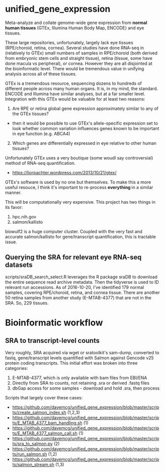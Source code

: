 # unified_gene_expression
Meta-analyze and collate genome-wide gene expression from <b>normal human tissues</b> (GTEx, Illumina Human Body Map, ENCODE) and eye tissues.

These large repositories, unfortunately, largely lack eye tissues (RPE/choroid, retina, cornea). Several studies have done RNA-seq in (relatively to GTEx) small numbers of samples in RPE/choroid (both derived from embryonic stem cells and straight tissue),  retina (tissue, some have done macula vs peripheral), or cornea. However they are all disjointed at the bioinformatic level. There would be tremendous value in unifying analysis across all of these tissues. 

GTEx is a tremendous resource, sequencing dozens to hundreds of different people across many human organs. It is, in my mind, the standard. ENCODE and Illumina have similar analyses, but at a far smaller level. Integration with this GTEx would be valuable for at least two reasons: 

1. Are RPE or retina global gene expression approximately similar to any of the GTEx tissues? 
- then it would be possible to use GTEx's allele-specific expression set to look whether common variation influences genes known to be important in eye function (e.g. ABCA4)
2. Which genes are differentially expressed in eye relative to other human tissues?

Unfortunately GTEx uses a very boutique (some woudl say controversial) method of RNA-seq quantification. 
- https://liorpachter.wordpress.com/2013/10/21/gtex/

GTEx's software is used by no one but themselves. To make this a more useful resouce, I think it's important to re-process <b> everything </b> in a similar manner. 

This will be computationally very expensive. This project has two things in its favor:
1. hpc.nih.gov
2. salmon/kallisto

biowulf2 is a huge computer cluster. Coupled with the very fast and accurate salmon/kallisto for gene/transcript quantification, this is tractable issue. 

## Querying the SRA for relevant eye RNA-seq datasets
scripts/sraDB_search_select.R leverages the R package sraDB to download the entire sequence read archive metadata. Then the tidyverse is used to ID relevant run accessions. As of 2016-10-20, I've identified 179 normal samples, covering RPE/choroid, retina, and cornea tissue. There are another 50 retina samples from another study (E-MTAB-4377) that are not in the SRA. So, 229 tissues. 

# Bioinformatic workflow
## SRA to transcript-level counts
Very roughly, SRA acquired via wget or sratoolkit's sam-dump, converted to fastq, gene/transcript levels quantified with Salmon against Gencode v25 protein coding transcripts. This initial effort was broken into three categories:

1. E-MTAB-4377, which is only available with bam files from EBI/ENA
2. Directly from SRA to counts, not retaining .sra or derived .fastq files
3. dbGap access for some samples - download and hold .sra, then process

Scripts that largely cover these cases:

- https://github.com/davemcg/unified_gene_expression/blob/master/scripts/create_salmon_index.sh (1,2,3)
- https://github.com/davemcg/unified_gene_expression/blob/master/scripts/E_MTAB_4377_bam_handling.sh (1)
- https://github.com/davemcg/unified_gene_expression/blob/master/scripts/E_MTAB_4377_salmon_call.sh (1)
- https://github.com/davemcg/unified_gene_expression/blob/master/scripts/sra_to_salmon.py (2)
- https://github.com/davemcg/unified_gene_expression/blob/master/scripts/run_salmon.sh (1,2)
- https://github.com/davemcg/unified_gene_expression/blob/master/scripts/salmon_stream.sh (1,3)

## 

